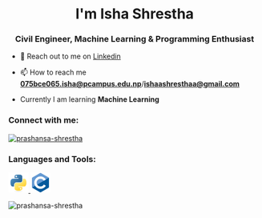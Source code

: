 <h1 align="center">I'm Isha Shrestha</h1>
<h3 align="center">Civil Engineer, Machine Learning & Programming Enthusiast</h3>


- 📝 Reach out to me on [Linkedin](https://www.linkedin.com/in/isha-shrestha9/)

- 📫 How to reach me **075bce065.isha@pcampus.edu.np**/**ishaashresthaa@gmail.com**

- Currently I am learning **Machine Learning**

<h3 align="left">Connect with me:</h3>
<p align="left">
<a href="https://linkedin.com/in/prashansa-shrestha" target="blank"><img align="center" src="https://raw.githubusercontent.com/rahuldkjain/github-profile-readme-generator/master/src/images/icons/Social/linked-in-alt.svg" alt="prashansa-shrestha" height="30" width="40" /></a>

</p>

<h3 align="left">Languages and Tools:</h3>
<p align="left"> 
   <a href="https://www.python.org" target="_blank" rel="noreferrer"> <img src="https://raw.githubusercontent.com/devicons/devicon/master/icons/python/python-original.svg" alt="python" width="40" height="40"/> </a> 
  <a href="https://www.cprogramming.com/" target="_blank" rel="noreferrer"> <img src="https://raw.githubusercontent.com/devicons/devicon/master/icons/c/c-original.svg" alt="c" width="40" height="40"/> </a> 
 
</p>

<p><img align="left" src="https://github-readme-stats.vercel.app/api/top-langs?username=prashansa-shrestha&show_icons=true&locale=en&layout=compact" alt="prashansa-shrestha" /></p>

